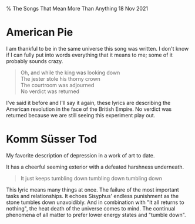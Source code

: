 % The Songs That Mean More Than Anything
18 Nov 2021

# American Pie

I am thankful to be in the same universe this song was written. I don't know if I can fully put into words everything that it means to me; some of it probably sounds crazy.

> Oh, and while the king was looking down<br>
The jester stole his thorny crown<br>
The courtroom was adjourned<br>
No verdict was returned

I've said it before and I'll say it again, these lyrics are describing the American revolution in the face of the British Empire. No verdict was returned because we are still seeing this experiment play out.

# Komm Süsser Tod

My favorite description of depression in a work of art to date.

It has a cheerful seeming exterior with a defeated harshness underneath.

>It just keeps tumbling down tumbling down tumbling down

This lyric means many things at once. The failure of the most important tasks and relationships. It echoes Sisyphus' endless punishment as the stone tumbles down unavoidibly. And in combination with "It all returns to nothing", the heat death of the universe comes to mind. The continual phenomena of all matter to prefer lower energy states and "tumble down".

